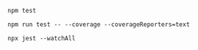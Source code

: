 
```
npm test
```

```
npm run test -- --coverage --coverageReporters=text
```

```
npx jest --watchAll
```
